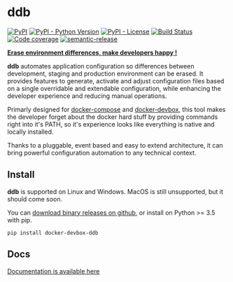 ddb
===

[![PyPI](https://img.shields.io/pypi/v/docker-devbox-ddb)](https://pypi.org/project/docker-devbox-ddb/)
[![PyPI - Python Version](https://img.shields.io/pypi/pyversions/docker-devbox-ddb)](https://pypi.org/project/docker-devbox-ddb/)
[![PyPI - License](https://img.shields.io/pypi/l/docker-devbox-ddb)](https://github.com/gfi-centre-ouest/docker-devbox-ddb/blob/develop/LICENSE)
[![Build Status](https://github.com/gfi-centre-ouest/docker-devbox-ddb/workflows/build/badge.svg)](https://github.com/gfi-centre-ouest/docker-devbox-ddb/actions?query=workflow%3Abuild)
[![Code coverage](https://img.shields.io/coveralls/github/gfi-centre-ouest/docker-devbox-ddb)](https://coveralls.io/github/gfi-centre-ouest/docker-devbox-ddb)
[![semantic-release](https://img.shields.io/badge/%20%20%F0%9F%93%A6%F0%9F%9A%80-semantic--release-e10079.svg)](https://github.com/relekang/python-semantic-release)

**[Erase environment differences, make developers happy !](https://gfi-centre-ouest.github.io/docker-devbox-ddb)**

**ddb** automates application configuration so differences between development, staging and production environment can 
be erased. It provides features to generate, activate and adjust configuration files based on a single overridable and
extendable configuration, while enhancing the developer experience and reducing manual operations.

Primarly designed for [docker-compose](https://docs.docker.com/compose/) and [docker-devbox](https://github.com/gfi-centre-ouest/docker-devbox), 
this tool makes the developer forget about the docker hard stuff by providing commands right into it's PATH, so it's 
experience looks like everything is native and locally installed.

Thanks to a pluggable, event based and easy to extend architecture, it can bring powerful configuration automation to 
any technical context.

Install
-------

**ddb** is supported on Linux and Windows. MacOS is still unsupported, but it should come soon. 

You can [download binary releases on github](https://github.com/gfi-centre-ouest/docker-devbox-ddb/releases), or 
install on Python >= 3.5 with pip.

```
pip install docker-devbox-ddb
```

Docs
----

[Documentation is available here](https://gfi-centre-ouest.github.io/docker-devbox-ddb)
